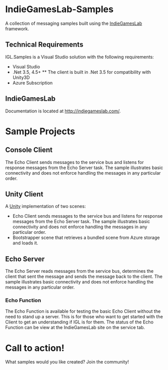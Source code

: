 # IndieGamesLab-Samples
A collection of messaging samples built using the [IndieGamesLab](https://github.com/spikesoftware/IndieGamesLab) framework.

## Technical Requirements
IGL.Samples is a Visual Studio solution with the following requirements:
* Visual Studio
* .Net 3.5, 4.5+
** The client is built in .Net 3.5 for compatibility with Unity3D
* Azure Subscription

## IndieGamesLab
Documentation is located at http://indiegameslab.com/.

# Sample Projects
## Console Client
The Echo Client sends messages to the service bus and listens for response messages from the Echo Server task.  The sample illustrates basic connectivity and does not enforce handling the messages in any particular order.

## Unity Client
A [Unity](http://www.unity3d.com) implementation of two scenes:
* Echo Client sends messages to the service bus and listens for response messages from the Echo Server task.  The sample illustrates basic connectivity and does not enforce handling the messages in any particular order.
* Bootstrapper scene that retrieves a bundled scene from Azure storage and loads it.

## Echo Server
The Echo Server reads messages from the service bus, determines the client that sent the message and sends the message back to the client.  The sample illustrates basic connectivity and does not enforce handling the messages in any particular order.

### Echo Function
The Echo Function is available for testing the basic Echo Client without the need to stand up a server.  This is for those who want to get started with the Client to get an understanding if IGL is for them.  The status of the Echo Function can be view at the IndieGamesLab site on the service tab.

# Call to action!
What samples would you like created?  Join the community!
